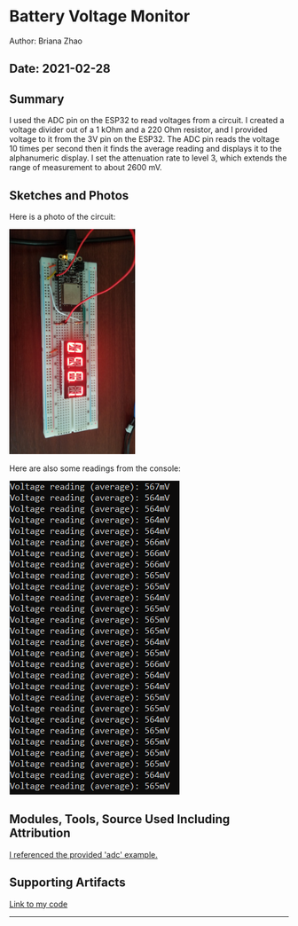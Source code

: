 #  Battery Voltage Monitor

Author: Briana Zhao

Date: 2021-02-28
-----

## Summary

I used the ADC pin on the ESP32 to read voltages from a circuit. I created a voltage divider out of a 1 kOhm and a 220 Ohm resistor, and I provided voltage to it from the 3V pin on the ESP32. The ADC pin reads the voltage 10 times per second then it finds the average reading and displays it to the alphanumeric display. I set the attenuation rate to level 3, which extends the range of measurement to about 2600 mV.

## Sketches and Photos

Here is a photo of the circuit:

<img src = "/skills/cluster-2/12/images/batteryVoltage.jpg" width = "45%">

Here are also some readings from the console:

<img src = "/skills/cluster-2/12/images/batteryVoltageConsole.png">


## Modules, Tools, Source Used Including Attribution

[I referenced the provided 'adc' example.](https://github.com/espressif/esp-idf/tree/39f090a4f1dee4e325f8109d880bf3627034d839/examples/peripherals/adc)

## Supporting Artifacts

[Link to my code](https://github.com/BU-EC444/Zhao-Briana/blob/master/skills/cluster-2/12/code/batteryvoltage.c)


-----
